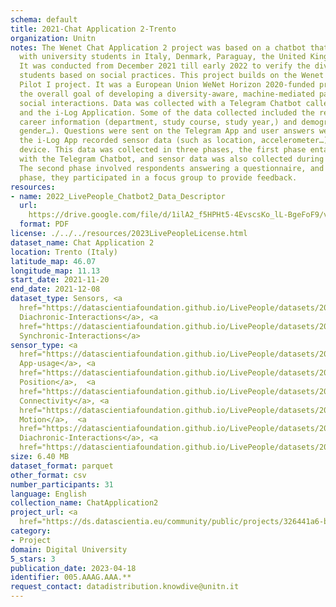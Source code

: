 ```yaml
---
schema: default
title: 2021-Chat Application 2-Trento
organization: Unitn
notes: The Wenet Chat Application 2 project was based on a chatbot that interacted
  with university students in Italy, Denmark, Paraguay, the United Kingdom, and Mongolia.
  It was conducted from December 2021 till early 2022 to verify the diversity among
  students based on social practices. This project builds on the Wenet Chat Application
  Pilot I project. It was a European Union WeNet Horizon 2020-funded project with
  the overall goal of developing a diversity-aware, machine-mediated paradigm for
  social interactions. Data was collected with a Telegram Chatbot called Ask4help
  and the i-Log Application. Some of the data collected included the respondent’s
  career information (department, study course, study year,) and demographics (age,
  gender…). Questions were sent on the Telegram App and user answers were recorded,
  the i-Log App recorded sensor data (such as location, accelerometer…) from the user
  device. This data was collected in three phases, the first phase entailed interacting
  with the Telegram Chatbot, and sensor data was also collected during this phase.
  The second phase involved respondents answering a questionnaire, and in the third
  phase, they participated in a focus group to provide feedback.
resources:
- name: 2022_LivePeople_Chatbot2_Data_Descriptor
  url: 
    https://drive.google.com/file/d/1ilA2_f5HPHt5-4EvscsKo_lL-BgeFoF9/view?usp=sharing
  format: PDF
license: ./../../resources/2023LivePeopleLicense.html
dataset_name: Chat Application 2
location: Trento (Italy)
latitude_map: 46.07
longitude_map: 11.13
start_date: 2021-11-20
end_date: 2021-12-08
dataset_type: Sensors, <a 
  href="https://datascientiafoundation.github.io/LivePeople/datasets/2021-CH2-Trento-Diachronic-Interactions/">
  Diachronic-Interactions</a>, <a 
  href="https://datascientiafoundation.github.io/LivePeople/datasets/2021-CH2-Trento-Synchronic-Interactions/">
  Synchronic-Interactions</a>
sensor_type: <a 
  href="https://datascientiafoundation.github.io/LivePeople/datasets/2021-CH2-Trento-App-usage/">
  App-usage</a>, <a 
  href="https://datascientiafoundation.github.io/LivePeople/datasets/2021-CH2-Trento-Position/">
  Position</a>,  <a 
  href="https://datascientiafoundation.github.io/LivePeople/datasets/2021-CH2-Trento-Connectivity/">
  Connectivity</a>, <a 
  href="https://datascientiafoundation.github.io/LivePeople/datasets/2021-CH2-Trento-Motion/">
  Motion</a>,  <a 
  href="https://datascientiafoundation.github.io/LivePeople/datasets/2021-CH2-Trento-Diachronic-Interactions/">
  Diachronic-Interactions</a>, <a 
  href="https://datascientiafoundation.github.io/LivePeople/datasets/2021-CH2-Trento-Synchronic-Interactions/">
size: 6.40 MB
dataset_format: parquet
other_format: csv
number_participants: 31
language: English
collection_name: ChatApplication2
project_url: <a 
  href="https://ds.datascientia.eu/community/public/projects/326441a6-bc15-4393-b8e0-6ea7fcb4452e">https://ds.datascientia.eu/community/public/projects/326441a6-bc15-4393-b8e0-6ea7fcb4452e</a>
category:
- Project
domain: Digital University
5_stars: 3
publication_date: 2023-04-18
identifier: 005.AAAG.AAA.**
request_contact: datadistribution.knowdive@unitn.it
---
```

 